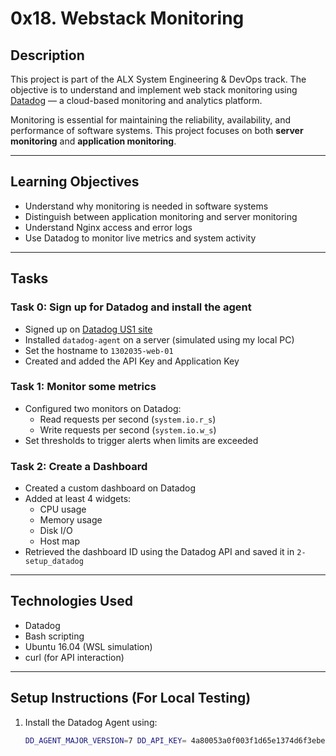 # 0x18. Webstack Monitoring

## Description

This project is part of the ALX System Engineering & DevOps track. The objective is to understand and implement web stack monitoring using [Datadog](https://www.datadoghq.com/) — a cloud-based monitoring and analytics platform.

Monitoring is essential for maintaining the reliability, availability, and performance of software systems. This project focuses on both **server monitoring** and **application monitoring**.

---

## Learning Objectives

- Understand why monitoring is needed in software systems
- Distinguish between application monitoring and server monitoring
- Understand Nginx access and error logs
- Use Datadog to monitor live metrics and system activity

---

## Tasks

### Task 0: Sign up for Datadog and install the agent
- Signed up on [Datadog US1 site](https://app.datadoghq.com)
- Installed `datadog-agent` on a server (simulated using my local PC)
- Set the hostname to `1302035-web-01`
- Created and added the API Key and Application Key

### Task 1: Monitor some metrics
- Configured two monitors on Datadog:
  - Read requests per second (`system.io.r_s`)
  - Write requests per second (`system.io.w_s`)
- Set thresholds to trigger alerts when limits are exceeded

### Task 2: Create a Dashboard
- Created a custom dashboard on Datadog
- Added at least 4 widgets:
  - CPU usage
  - Memory usage
  - Disk I/O
  - Host map
- Retrieved the dashboard ID using the Datadog API and saved it in `2-setup_datadog`

---

## Technologies Used

- Datadog
- Bash scripting
- Ubuntu 16.04 (WSL simulation)
- curl (for API interaction)

---

## Setup Instructions (For Local Testing)

1. Install the Datadog Agent using:
   ```bash
   DD_AGENT_MAJOR_VERSION=7 DD_API_KEY= 4a80053a0f003f1d65e1374d6f3ebe29 DD_SITE="datadoghq.com" bash -c "$(curl -L https://s3.amazonaws.com/dd-agent/scripts/install_script.sh)"
